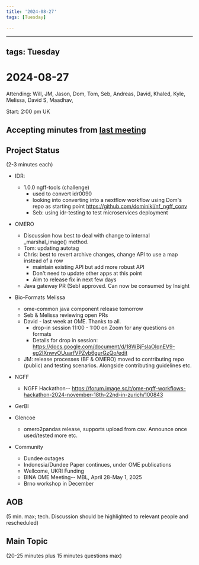 ```yaml
---
title: '2024-08-27'
tags: [Tuesday]

---
```


---
tags: Tuesday
---

# 2024-08-27

Attending: Will, JM, Jason, Dom, Tom, Seb, Andreas, David, Khaled, Kyle, Melissa, David S, Maadhav, 

Start: 2:00 pm UK

## Accepting minutes from [last meeting](https://hackmd.io/team/ome?nav=overview)

## Project Status

(2-3 minutes each)

- IDR:
   - 1.0.0 ngff-tools (challenge)
     -  used to convert idr0090  
     -  looking into converting into a nextflow workflow using Dom's repo as starting point https://github.com/dominikl/nf_ngff_conv 
     - Seb: using idr-testing to test microservices deployment

- OMERO
    - Discussion how best to deal with change to internal _marshal_image() method.
    - Tom: updating autotag
    - Chris: best to revert archive changes, change API to use a map instead of a row
        - maintain existing API but add more robust API
        - Don't need to update other apps at this point
        - Aim to release fix in next few days
    - Java gateway PR (Seb) approved. Can now be consumed by Insight

- Bio-Formats Melissa
    - ome-common java component release tomorrow
    - Seb & Melissa reviewing open PRs
    - David - last week at OME. Thanks to all.
        - drop-in session 11:00 - 1:00 on Zoom for any questions on formats
        - Details for drop in session: https://docs.google.com/document/d/18WBjFslaOIqnEV9-eg2IXnwyOUuarfVPZvb6gurGzQo/edit
    - JM: release processes (BF & OMERO) moved to contributing repo (public) and testing scenarios. Alongside contributing guidelines etc.

- NGFF
    - NGFF Hackathon-- https://forum.image.sc/t/ome-ngff-workflows-hackathon-2024-november-18th-22nd-in-zurich/100843

- GerBI

- Glencoe
    - omero2pandas release, supports upload from csv. Announce once used/tested more etc.

- Community
    - Dundee outages
    - Indonesia/Dundee Paper continues, under OME publications
    - Wellcome, UKRI Funding
    - BINA OME Meeting-- MBL, April 28-May 1, 2025
    - Brno workshop in December

## AOB

(5 min. max; tech. Discussion should be highlighted to relevant people and rescheduled)

## Main Topic

(20-25 minutes plus 15 minutes questions max)

